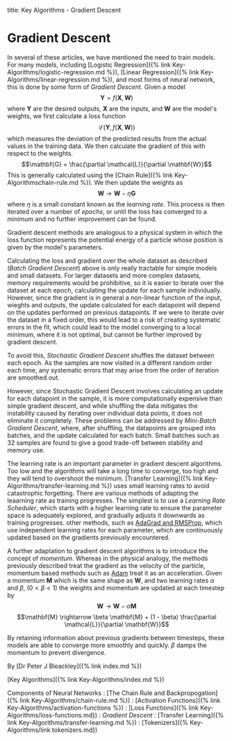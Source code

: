 title: Key Algorithms - Gradient Descent
# Gradient Descent

In several of these articles, we have mentioned the need to train models. For many models, including [Logistic Regression]({% link Key-Algorithms/logistic-regression.md %}), [Linear Regression]({% link Key-Algorithms/linear-regression.md %}), and most forms of neural network, this is done by some form of *Gradient Descent*. Given a model
$$\mathbf{Y} = f(\mathbf{X},\mathbf{W})$$
where $\mathbf{Y}$ are the desired outputs, $\mathbf{X}$ are the inputs, and $\mathbf{W}$ are the model's weights, we first calculate a loss function
$$\mathcal{L}(\mathbf{Y},f(\mathbf{X}, \mathbf{W}))$$
which measures the deviation of the predicted results from the actual values in the training data. We then calculate the gradient of this with respect to the weights.
$$\mathbf{G} = \frac{\partial \mathcal{L}}{\partial \mathbf{W}}$$
This is generally calculated using the [Chain Rule]({% link Key-Algorithmschain-rule.md %}). We then update the weights as 
$$\mathbf{W} \rightarrow \mathbf{W} - \eta \mathbf{G}$$
where $\eta$ is a small constant known as the *learning rate*. This process is then iterated over a number of *epochs*, or until the loss has converged to a minimum and no further improvement can be found.

Gradient descent methods are analogous to a physical system in which the loss function represents the potential energy of a particle whose position is given by the model's parameters.

Calculating the loss and gradient over the whole dataset as described (*Batch Gradient Descent*) above is only really tractable for simple models and small datasets. For larger datasets and more complex datasets, memory requirements would be prohibitive, so it is easier to iterate over the dataset at each epoch, calculating the update for each sample individually. However, since the gradient is in general a non-linear function of the input, wieghts and outputs, the update calculated for each datapoint will depend on the updates performed on previous datapoints. If we were to iterate over the dataset in a fixed order, this would lead to a risk of creating systematic errors in the fit, which could lead to the model converging to a local minimum, where it is not optimal, but cannot be further improved by gradient descent.

To avoid this, *Stochastic Gradient Descent* shuffles the dataset between each epoch. As the samples are now visited in a different random order each time, any systematic errors that may arise from the order of iteration are smoothed out.

However, since Stochastic Gradient Descent involves calculating an update for each datapoint in the sample, it is more computationally expensive than simple gradient descent, and while shuffling the data mitigates the instability caused by iterating over individual data points, it does not eliminate it completely. These problems can be addressed by *Mini-Batch Gradient Descent*, where, after shuffling, the datapoints are grouped into batches, and the update calculated for each batch. Small batches such as 32 samples are found to give a good trade-off between stability and memory use.

The learning rate is an important parameter in gradient descent algorithms. Too low and the algorithms will take a long time to converge, too high and they will tend to overshoot the minimum. [Transfer Learning]({% link Key-Algorithms/transfer-learning.md %}) uses small learning rates to avoid catastrophic forgetting. There are various methods of adapting the leaarning rate as training progresses. The simplest is to use a *Learning Rate Scheduler*, which starts with a higher learning rate to ensure the parameter space is adequately explored, and gradually adjusts it downwards as training progresses. other methods, such as [AdaGrad and RMSProp](https://optimization.cbe.cornell.edu/index.php?title=AdaGrad), which use independent learning rates for each parameter, which are continuously updated based on the gradients previously encountered.

A further adaptation to gradient descent algorithms is to introduce the concept of *momentum*. Whereas in the physical analogy, the methods previously described treat the gradient as the velocity of the particle, momentum based methods such as [Adam](https://optimization.cbe.cornell.edu/index.php?title=Adam) treat it as an acceleration. Given a momentum $\mathbf{M}$ which is the same shape as $\mathbf{W}$, and two learning rates $\alpha$ and $\beta$, ($0 < \beta < 1$) the weights and momentum are updated at each timestep by
$$\mathbf{W} \rightarrow \mathbf{W} - \alpha \mathbf{M}$$
$$\mathbf{M} \rightarrow \beta \mathbf{M} + (1 - \beta) \frac{\partial \mathcal{L}}{\partial \mathbf{W}}$$

By retaining information about previous gradients between timesteps, these models are able to converge more smoothly and quickly. $\beta$ damps the momentum to prevent divergence.

By [Dr Peter J Bleackley]({% link index.md %})
 
 [Key Algorithms]({% link Key-Algorithms/index.md %})

Components of Neural Networks
: [The Chain Rule and Backpropogation]({% link Key-Algorithms/chain-rule.md %})
: [Activation Functions]({% link Key-Algorithms/activation-functions %})
: [Loss Functions]({% link Key-Algorithms/loss-functions.md})
: *Gradient Descent*
: [Transfer Learning]({% link Key-Algorithms/transfer-learning.md %})
: [Tokenizers]({% Key-Algorithms/link tokenizers.md})
